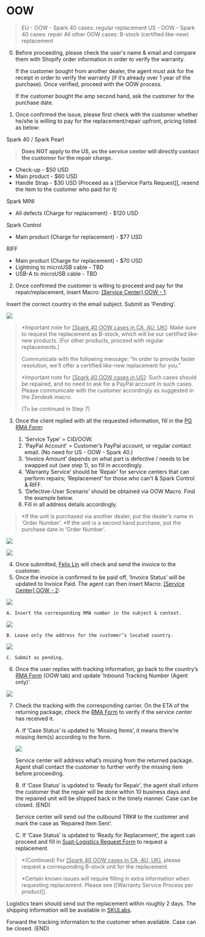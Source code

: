 # OOW
> EU - OOW - Spark 40 cases: regular replacement
> US - OOW - Spark 40 cases: repair
> All other OOW cases: B-stock (certified like-new) replacement

0. Before proceeding, please check the user's name & email and compare them with Shopify order information in order to verify the warranty. 
   
   If the customer bought from another dealer, the agent must ask for the receipt in order to verify the warranty (if it’s already over 1 year of the purchase). Once verified, proceed with the OOW process. 
   
   If the customer bought the amp second hand, ask the customer for the purchase date.

1.  Once confirmed the issue, please first check with the customer whether he/she is willing to pay for the replacement/repair upfront, pricing listed as below:
   
   Spark 40 / Spark Pearl 
>    **Does NOT apply to the US, as the service center will directly contact the customer for the repair charge.**

-   Check-up - $50 USD
-   Main product - $60 USD
-   Handle Strap - $30 USD (Proceed as a [[Service Parts Request]], resend the item to the customer who paid for it)    

Spark MINI
-   All defects (Charge for replacement) - $120 USD

Spark Control
-   Main product (Charge for replacement) - $77 USD 

RIFF
-   Main product (Charge for replacement) - $70 USD
-   Lightning to microUSB cable - TBD
-   USB-A to microUSB cable - TBD

2.  Once confirmed the customer is willing to proceed and pay for the repair/replacement, insert Macro: <u>[Service Center] OOW - 1</u>.

Insert the correct country in the email subject. Submit as ‘Pending’.

![](https://lh5.googleusercontent.com/oNgL51TQ-U8DbnBd70LpyGQtI1DkGy-vQCFeTii74P0E6G_zaXpEZFYuonvaLnwJlS8xmoX-FnkquWXUMnmJCwbS349dDjeE0I5v_SK25zqVDRPYE6ZOUx6ri3Uv6SwRNw3HqF4iAwvyhpnivYyH8ymoS5xa9DhpaMreJfBCKXlIhWXgNJfsT7ybPM7F)

> *Important note for <u>[Spark 40 OOW cases in CA, AU, UK]</u>: Make sure to request the replacement as B-stock, which will be our certified like-new products. (For other products, proceed with regular replacements.)
> 
> Communicate with the following message: “In order to provide faster resolution, we'll offer a certified like-new replacement for you.”
> 
> *Important note for <u>[Spark 40 OOW cases in US]</u>: Such cases should be repaired, and no need to ask for a PayPal account in such cases. Please communicate with the customer accordingly as suggested in the Zendesk macro.
> 
> (To be continued in Step 7)


3.  Once the client replied with all the requested information, fill in the [PG RMA Form](https://docs.google.com/forms/d/e/1FAIpQLSf5GIKG13O87EsoMWnhCpnZyUxLOqDISNz81wRifBN53Fp7Xw/viewform):
   
	1.  ‘Service Type’ = CID/OOW.
	2.  ‘PayPal Account’ = Customer’s PayPal account, or regular contact email. (No need for US - OOW - Spark 40.)   
	3.  ‘Invoice Amount’ depends on what part is defective / needs to be swapped out (see step 1), so fill in accordingly.
	4.  ‘Warranty Service’ should be ‘Repair’ for service centers that can perform repairs; ‘Replacement’ for those who can’t & Spark Control & RIFF.
	5.  ‘Defective-User Scenario’ should be obtained via OOW Macro. Find the example below.
	6.  Fill in all address details accordingly.

> *If the unit is purchased via another dealer, put the dealer’s name in ‘Order Number’.
> *If the unit is a second hand purchase, put the purchase date in ‘Order Number’.

![](https://lh6.googleusercontent.com/EAamxZ1yeMdxamyiDcaYoAPlFajXdWvGS-nQRkYgw-Z_6UeDMm8pbuQdKlKz5m0ChN8Cx8ZXu1jEfxA4X6Hhyxnun4jTPbyQwhn3yE04ZLP4ndwsHvnLK4Lr9zev145jlL6oclvqWIdxX095VpBeq9pwhZQCVuGiKR9QFcSkdBRc6I3x6R1TuCSqJXiG)

![](https://lh3.googleusercontent.com/j401rXzMJqJLVK-tgrSg1LgZUYktWh_rpmjFZj-sP2fstrJgZUgJv7gl04lAuDv9-4-iZDyCvRlNAihqbXaYpVOrS-9MTiETTLu5KZ0Bifidrfy2mLS15IW4wYQHLqfHDkZ6dzjM4wVak6Vtt1SUGv5sDoIbCnwqKLEEZhnvPEPLFb0ZnWK_pLYOpIh2)

4.  Once submitted, [Felix Lin](mailto:felix.lin@positivegrid.com) will check and send the invoice to the customer.
5.  Once the invoice is confirmed to be paid off, ‘Invoice Status’ will be updated to Invoice Paid. The agent can then insert Macro: <u>[Service Center] OOW - 2</u>:
   
   ![](https://lh5.googleusercontent.com/BpKHzzoZ84_S3YnZNu3pFrSBVyXn__vZaPvtboO--vGy8gEkkLxYwNc_Xgcm6ieAvAAeYYM4Y6pcu1eAUGVD1owqzpFkMBdncDUWWnoxgKKjdWRBbBYQJcXb-cVmlkGvwqGAnfpJXFxEEFFqR_YIUGlNGzyApLMmVkW4Ez_nfyxGMv3ANMGlo_YNr7Wi)
   
	A. Insert the corresponding RMA number in the subject & context. 

![](https://lh6.googleusercontent.com/pxkKNAaNDkH6QfDu8fZRZ81_TESes5OuLWqK-Qlxbapc1XRTK6e8NtxoZfbRQY4gqks_ZM-CytI-K3jRn5Q8kUqlvCYj8xaMmYraqknWl4ZUeOiM1zrT-pIoVV8FNqJ80GihxJ7vLZ5-a9jWRym-nMDikYLeqQzbHBpMmmZ_ZMi3d-IzVBfjxsjqbb6W)

	B. Leave only the address for the customer’s located country. 

![](https://lh3.googleusercontent.com/ewy-lJjRb1kBlsRAnYgwIxiN5Y_hVxZrkqVLXeCXo7KCECm41GV_ZvLNwtw6UmpkECgbr7xiAoRrhKGjQOXHcbPNr4q7OsJbZen8I40EARFxJ2LFABD0A9RgvmLR2BV0YLCnWfZT_4fGuVAPnT6jtcqiOw5anhXf3VgD8PBrO2jzU5f8f7y-lns2jaGo)

	C. Submit as pending.

6.  Once the user replies with tracking information, go back to the country’s [RMA Form](https://drive.google.com/drive/folders/1fYeg8mAWoIm7QqNo04HF5kmb49IqBUpa?usp=sharing) (OOW tab) and update ‘Inbound Tracking Number (Agent only)’.

![](https://lh5.googleusercontent.com/karB5Izc8PCag-WbHoFhY_Lwed4M_d5kLpiCIxCoHIN3Zis6gZGC3IiRY8DEp-uF5T3_okzX8DdeUqCiQfOl8xrYp2T9nhU_9y2wAWGZA7nBefflJLBgL0OKhYxTPsII7dbPIghwTsM7p1WAykgWty76buLIfGZvPx6OKINGeGNinKAOwHpEXUFZGJeP)

7.  Check the tracking with the corresponding carrier. On the ETA of the returning package, check the [RMA Form](https://drive.google.com/drive/folders/1fYeg8mAWoIm7QqNo04HF5kmb49IqBUpa?usp=sharing) to verify if the service center has received it. 
   
	A. If ‘Case Status’ is updated to ‘Missing Items’, it means there’re missing item(s) according to the form.
	
	![](https://lh5.googleusercontent.com/uiZLmiT1K5I6ytDoHJJOeNqUixoStstuQIkDVW81LmPfeIeypCk0_PL7NsZeceb4BLLQlEKSQYydClR7D1J2QQ-NIZGm4wJHftgA4NHZdqI9Pzk5IvcMQXanlueNq_LCbWaR1aMcdQDW6KcC4jcnphRyQ3ID6D01lTKNm_uiz-YBnilJkZQ-8MrKTB8H)
	
	Service center will address what’s missing from the returned package. Agent shall contact the customer to further verify the missing item before proceeding.
	
	B. If ‘Case Status’ is updated to ‘Ready for Repair’, the agent shall inform the customer that the repair will be done within 10 business days and the repaired unit will be shipped back in the timely manner. Case can be closed. (END)
	
	Service center will send out the outbound TRK# to the customer and mark the case as ‘Repaired Item Sent’. 
	
	C. If ‘Case Status’ is updated to ‘Ready for Replacement’, the agent can proceed and fill in [Supt-Logistics Request Form](https://docs.google.com/forms/d/e/1FAIpQLSdd0Hei0HZSqwf_bzUTIdutMvE_a_N2VGuOc5fta-jwun69PA/viewform?fbzx=4036418607483484801) to request a replacement. 
	
> *(Continued) For <u>[Spark 40 OOW cases in CA, AU, UK]</u>, please request a corresponding B-stock unit for the replacement.
> 
> *Certain known issues will require filling in extra information when requesting replacement. Please see [[Warranty Service Process per product]].

Logistics team should send out the replacement within roughly 2 days. The shipping information will be available in [SKULabs](https://docs.google.com/presentation/d/1mV6JgZ9rcZR58MPT-T2y8dGSshv2lfZfOS2Niw2qFRs/edit?usp=sharing). 

Forward the tracking information to the customer when available. Case can be closed. (END)